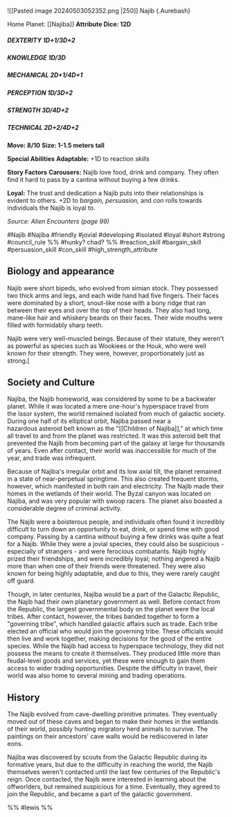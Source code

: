![[Pasted image 20240503052352.png |250]]
Najib {.Aurebash}

Home Planet: [[Najiba]]
**Attribute Dice: 12D**
##### DEXTERITY 1D+1/3D+2
##### KNOWLEDGE 1D/3D
##### MECHANICAL 2D+1/4D+1
##### PERCEPTION 1D/3D+2
##### STRENGTH 3D/4D+2
##### TECHNICAL 2D+2/4D+2
**Move: 8/10**
**Size: 1-1.5 meters tall**

**Special Abilities**
**Adaptable:** +1D to reaction *skills*

**Story Factors**
**Carousers:** Najib love food, drink and company. They often find it hard to pass by a cantina without buying a few drinks.

**Loyal:** The trust and dedication a Najib puts into their relationships is evident to others. +2D to *bargain, persuasion,* and *con* rolls towards individuals the Najib is loyal to.

*Source: Alien Encounters (page 99)*

#Najib #Najiba #friendly #jovial #developing #isolated #loyal #short #strong #council_rule %%  #hunky? chad? %%
#reaction_skill #bargain_skill #persuasion_skill #con_skill #high_strength_attribute 

## Biology and appearance

Najib were short bipeds, who evolved from simian stock. They possessed two thick arms and legs, and each wide hand had five fingers. Their faces were dominated by a short, snout-like nose with a bony ridge that ran between their eyes and over the top of their heads. They also had long, mane-like hair and whiskery beards on their faces. Their wide mouths were filled with formidably sharp teeth.

Najib were very well-muscled beings. Because of their stature, they weren't as powerful as species such as Wookiees or the Houk, who were well known for their strength. They were, however, proportionately just as strong.[

## Society and Culture

Najiba, the Najib homeworld, was considered by some to be a backwater planet. While it was located a mere one-hour's hyperspace travel from the Issor system, the world remained isolated from much of galactic society. During one half of its elliptical orbit, Najiba passed near a hazardous asteroid belt known as the "[[Children of Najiba]]," at which time all travel to and from the planet was restricted. It was this asteroid belt that prevented the Najib from becoming part of the galaxy at large for thousands of years. Even after contact, their world was inaccessible for much of the year, and trade was infrequent.

Because of Najiba's irregular orbit and its low axial tilt, the planet remained in a state of near-perpetual springtime. This also created frequent storms, however, which manifested in both rain and electricity. The Najib made their homes in the wetlands of their world. The Byzal canyon was located on Najiba, and was very popular with swoop racers. The planet also boasted a considerable degree of criminal activity.

The Najib were a boisterous people, and individuals often found it incredibly difficult to turn down an opportunity to eat, drink, or spend time with good company. Passing by a cantina without buying a few drinks was quite a feat for a Najib. While they were a jovial species, they could also be suspicious - especially of strangers - and were ferocious combatants. Najib highly prized their friendships, and were incredibly loyal; nothing angered a Najib more than when one of their friends were threatened. They were also known for being highly adaptable, and due to this, they were rarely caught off guard.

Though, in later centuries, Najiba would be a part of the Galactic Republic, the Najib had their own planetary government as well. Before contact from the Republic, the largest governmental body on the planet were the local tribes. After contact, however, the tribes banded together to form a "governing tribe", which handled galactic affairs such as trade. Each tribe elected an official who would join the governing tribe. These officials would then live and work together, making decisions for the good of the entire species. While the Najib had access to hyperspace technology, they did not possess the means to create it themselves. They produced little more than feudal-level goods and services, yet these were enough to gain them access to wider trading opportunities. Despite the difficulty in travel, their world was also home to several mining and trading operations.

## History

The Najib evolved from cave-dwelling primitive primates. They eventually moved out of these caves and began to make their homes in the wetlands of their world, possibly hunting migratory herd animals to survive. The paintings on their ancestors' cave walls would be rediscovered in later eons.

Najiba was discovered by scouts from the Galactic Republic during its formative years, but due to the difficulty in reaching the world, the Najib themselves weren't contacted until the last few centuries of the Republic's reign. Once contacted, the Najib were interested in learning about the offworlders, but remained suspicious for a time. Eventually, they agreed to join the Republic, and became a part of the galactic government.

%% #lewis %%